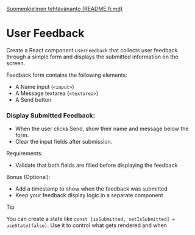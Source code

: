 [Suomenkielinen tehtävänanto (README.fi.md)](README.fi.md)

# User Feedback
Create a React component `UserFeedback` that collects user feedback through a simple form and displays the submitted information on the screen.

Feedback form contains the following elements:
- A Name input (`<input>`)
- A Message textarea (`<textarea>`)
- A Send button

### Display Submitted Feedback:
- When the user clicks Send, show their name and message below the form.
- Clear the input fields after submission.

Requirements:
- Validate that both fields are filled before displaying the feedback

Bonus (Optional):
- Add a timestamp to show when the feedback was submitted
- Keep your feedback display logic in a separate component

> [!TIP]
> You can create a state like `const [isSubmitted, setIsSubmitted] = useState(false)`. Use it to control what gets rendered and when

